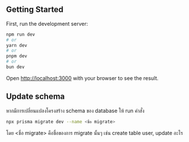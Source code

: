 ## Getting Started

First, run the development server:

```bash
npm run dev
# or
yarn dev
# or
pnpm dev
# or
bun dev
```

Open [http://localhost:3000](http://localhost:3000) with your browser to see the result.

## Update schema

หากมีการเปลี่ยนแปลงโครงสร้าง schema ของ database ให้ run คำสั่ง

```bash
npx prisma migrate dev --name <ชื่อ migrate>
```
โดย <ชื่อ migrate> คือชื่อของการ migrate นั้นๆ เช่น create table user, update อะไร
